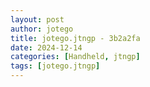 ```yaml
---
layout: post
author: jotego
title: jotego.jtngp - 3b2a2fa
date: 2024-12-14
categories: [Handheld, jtngp]
tags: [jotego.jtngp]
---
```


